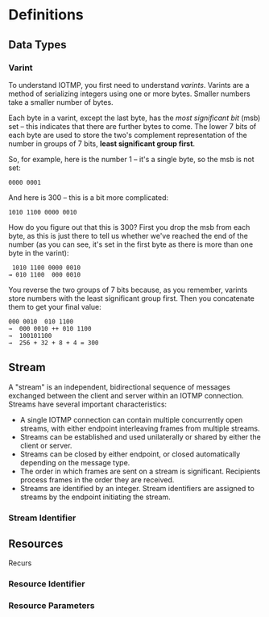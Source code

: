# Definitions

## Data Types

### Varint

To understand IOTMP, you first need to understand _varints_. Varints are a method of serializing integers using one or more bytes. Smaller numbers take a smaller number of bytes.

Each byte in a varint, except the last byte, has the _most significant bit_ \(msb\) set – this indicates that there are further bytes to come. The lower 7 bits of each byte are used to store the two's complement representation of the number in groups of 7 bits, **least significant group first**.

So, for example, here is the number 1 – it's a single byte, so the msb is not set:

```text
0000 0001
```

And here is 300 – this is a bit more complicated:

```text
1010 1100 0000 0010
```

How do you figure out that this is 300? First you drop the msb from each byte, as this is just there to tell us whether we've reached the end of the number \(as you can see, it's set in the first byte as there is more than one byte in the varint\):

```text
 1010 1100 0000 0010
→ 010 1100  000 0010
```

You reverse the two groups of 7 bits because, as you remember, varints store numbers with the least significant group first. Then you concatenate them to get your final value:

```text
000 0010  010 1100
→  000 0010 ++ 010 1100
→  100101100
→  256 + 32 + 8 + 4 = 300
```

### 

## Stream

A "stream" is an independent, bidirectional sequence of messages exchanged between the client and server within an IOTMP connection. Streams have several important characteristics:

* A single IOTMP connection can contain multiple concurrently open streams, with either endpoint interleaving frames from multiple streams.
* Streams can be established and used unilaterally or shared by either the client or server.
* Streams can be closed by either endpoint, or closed automatically depending on the message type.
* The order in which frames are sent on a stream is significant. Recipients process frames in the order they are received.
* Streams are identified by an integer. Stream identifiers are assigned to streams by the endpoint initiating the stream.

### Stream Identifier

## Resources

Recurs



### Resource Identifier

### Resource Parameters



